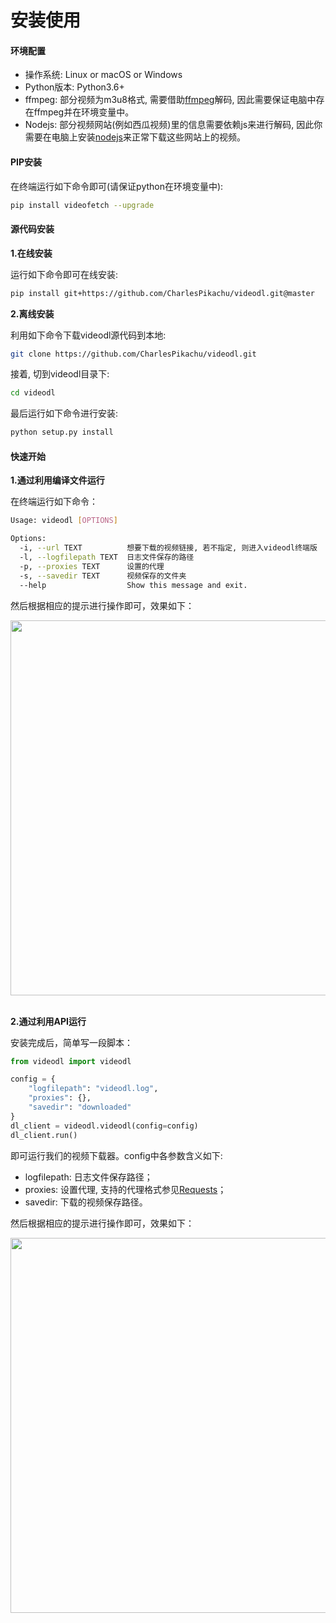 # 安装使用


#### 环境配置

- 操作系统: Linux or macOS or Windows
- Python版本: Python3.6+
- ffmpeg: 部分视频为m3u8格式, 需要借助[ffmpeg](https://ffmpeg.org/)解码, 因此需要保证电脑中存在ffmpeg并在环境变量中。
- Nodejs: 部分视频网站(例如西瓜视频)里的信息需要依赖js来进行解码, 因此你需要在电脑上安装[nodejs](https://nodejs.org/en/)来正常下载这些网站上的视频。


#### PIP安装

在终端运行如下命令即可(请保证python在环境变量中):

```sh
pip install videofetch --upgrade
```


#### 源代码安装

**1.在线安装**

运行如下命令即可在线安装:

```sh
pip install git+https://github.com/CharlesPikachu/videodl.git@master
```

**2.离线安装**

利用如下命令下载videodl源代码到本地:

```sh
git clone https://github.com/CharlesPikachu/videodl.git
```

接着, 切到videodl目录下:

```sh
cd videodl
```

最后运行如下命令进行安装:

```sh
python setup.py install
```


#### 快速开始

**1.通过利用编译文件运行**

在终端运行如下命令：

```sh
Usage: videodl [OPTIONS]

Options:
  -i, --url TEXT          想要下载的视频链接, 若不指定, 则进入videodl终端版
  -l, --logfilepath TEXT  日志文件保存的路径
  -p, --proxies TEXT      设置的代理
  -s, --savedir TEXT      视频保存的文件夹
  --help                  Show this message and exit.
```

然后根据相应的提示进行操作即可，效果如下：

<div align="center">
  <img src="https://github.com/CharlesPikachu/videodl/raw/master/docs/screenshot.gif" width="600"/>
</div>
<br />

**2.通过利用API运行**

安装完成后，简单写一段脚本：

```python
from videodl import videodl

config = {
    "logfilepath": "videodl.log",
    "proxies": {},
    "savedir": "downloaded"
}
dl_client = videodl.videodl(config=config)
dl_client.run()
```

即可运行我们的视频下载器。config中各参数含义如下:

- logfilepath: 日志文件保存路径；
- proxies: 设置代理, 支持的代理格式参见[Requests](https://requests.readthedocs.io/en/master/user/advanced/#proxies)；
- savedir: 下载的视频保存路径。

然后根据相应的提示进行操作即可，效果如下：

<div align="center">
  <img src="https://github.com/CharlesPikachu/videodl/raw/master/docs/screenshot.gif" width="600"/>
</div>
<br />